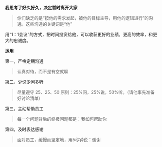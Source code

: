 **我思考了好久好久，决定暂时离开大家**
> 你们缺乏的是“按他的需求发起，被他的目标主导，用他的逻辑进行”的沟通。这些沟通的关键词是“他”

用“1：1会议”的方式，把时间投资给他，可以收获更好的业绩，更高的效率，和更大的忠诚度。

**运用**

第一，严格定期沟通
> 认真对待，而不是有空就聊

第二，少说少问多听
> 尽量遵守 25、25、50 原则：25%问，25%说，50%听。（请他事先准备好讨论清单）

第三，主动帮助员工
> 每一个问题背后的终极问题都是：我如何帮助你

第四，及时表达感谢
> 面对员工，缓慢而坚定地，用5秒钟说：谢谢



